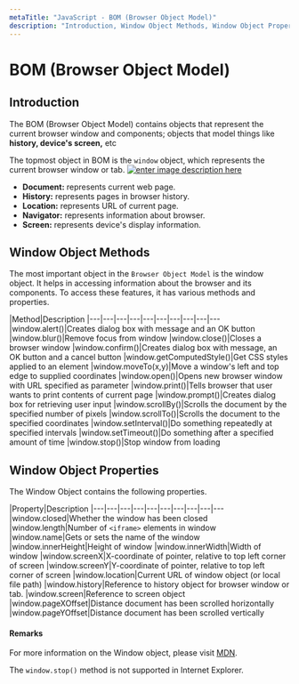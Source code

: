 ```yaml
---
metaTitle: "JavaScript - BOM (Browser Object Model)"
description: "Introduction, Window Object Methods, Window Object Properties"
---
```


# BOM (Browser Object Model)



## Introduction


The BOM (Browser Object Model) contains objects that represent the current browser window and components; objects that model things like **history, device's screen,** etc

The topmost object in BOM is the `window` object, which represents the current browser window or tab. [<img src="http://i.stack.imgur.com/aC4OH.png" alt="enter image description here" />](http://i.stack.imgur.com/aC4OH.png)

- **Document:** represents current web page.
- **History:** represents pages in browser history.
- **Location:** represents URL of current page.
- **Navigator:** represents information about browser.
- **Screen:** represents device's display information.



## Window Object Methods


The most important object in the `Browser Object Model` is the window object. It helps in accessing information about the browser and its components. To access these features, it has various methods and properties.

|Method|Description
|---|---|---|---|---|---|---|---|---|---
|window.alert()|Creates dialog box with message and an OK button
|window.blur()|Remove focus from window
|window.close()|Closes a browser window
|window.confirm()|Creates dialog box with message, an OK button and a cancel button
|window.getComputedStyle()|Get CSS styles applied to an element
|window.moveTo(x,y)|Move a window's left and top edge to supplied coordinates
|window.open()|Opens new browser window with URL specified as parameter
|window.print()|Tells browser that user wants to print contents of current page
|window.prompt()|Creates dialog box for retrieving user input
|window.scrollBy()|Scrolls the document by the specified number of pixels
|window.scrollTo()|Scrolls the document to the specified coordinates
|window.setInterval()|Do something repeatedly at specified intervals
|window.setTimeout()|Do something after a specified amount of time
|window.stop()|Stop window from loading



## Window Object Properties


The Window Object contains the following properties.

|Property|Description
|---|---|---|---|---|---|---|---|---|---
|window.closed|Whether the window has been closed
|window.length|Number of `<iframe>` elements in window
|window.name|Gets or sets the name of the window
|window.innerHeight|Height of window
|window.innerWidth|Width of window
|window.screenX|X-coordinate of pointer, relative to top left corner of screen
|window.screenY|Y-coordinate of pointer, relative to top left corner of screen
|window.location|Current URL of window object (or local file path)
|window.history|Reference to history object for browser window or tab.
|window.screen|Reference to screen object
|window.pageXOffset|Distance document has been scrolled horizontally
|window.pageYOffset|Distance document has been scrolled vertically



#### Remarks


For more information on the Window object, please visit [MDN](https://developer.mozilla.org/en-US/docs/Web/API/Window).

The `window.stop()` method is not supported in Internet Explorer.

